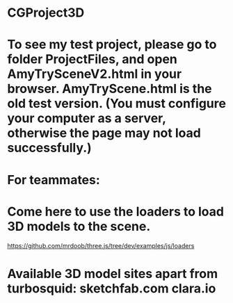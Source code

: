 # CGProject3D

# To see my test project, please go to folder ProjectFiles, and open AmyTrySceneV2.html in your browser. AmyTryScene.html is the old test version. (You must configure your computer as a server, otherwise the page may not load successfully.)


# For teammates: 
# Come here to use the loaders to load 3D models to the scene.
https://github.com/mrdoob/three.js/tree/dev/examples/js/loaders

# Available 3D model sites apart from turbosquid: sketchfab.com clara.io 
